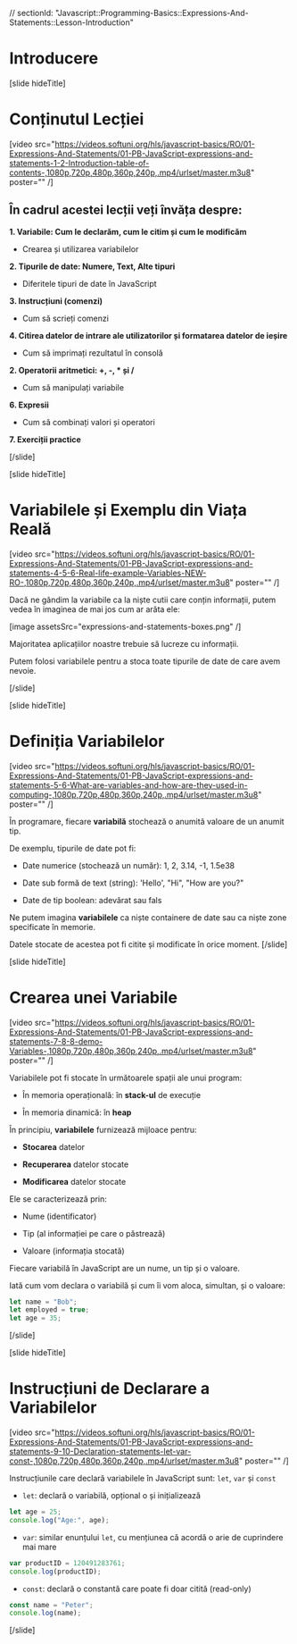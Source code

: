 // sectionId: "Javascript::Programming-Basics::Expressions-And-Statements::Lesson-Introduction"

# Introducere
[slide hideTitle]

# Conținutul Lecției

[video src="https://videos.softuni.org/hls/javascript-basics/RO/01-Expressions-And-Statements/01-PB-JavaScript-expressions-and-statements-1-2-Introduction-table-of-contents-,1080p,720p,480p,360p,240p,.mp4/urlset/master.m3u8" poster="" /]

## În cadrul acestei lecții veți învăța despre:

**1. Variabile: Cum le declarăm, cum le citim și cum le modificăm**

- Crearea și utilizarea variabilelor

**2. Tipurile de date: Numere, Text, Alte tipuri**

- Diferitele tipuri de date în JavaScript

**3. Instrucțiuni (comenzi)**

- Cum să scrieți comenzi

**4. Citirea datelor de intrare ale utilizatorilor și formatarea datelor de ieșire**

- Cum să imprimați rezultatul în consolă

**2. Operatorii aritmetici: +, -, * și /**

- Cum să manipulați variabile

**6. Expresii**

- Cum să combinați valori și operatori

**7. Exerciții practice**


[/slide]

[slide hideTitle]
# Variabilele și  Exemplu din Viața Reală

[video src="https://videos.softuni.org/hls/javascript-basics/RO/01-Expressions-And-Statements/01-PB-JavaScript-expressions-and-statements-4-5-6-Real-life-example-Variables-NEW-RO-,1080p,720p,480p,360p,240p,.mp4/urlset/master.m3u8" poster="" /]

Dacă ne gândim la variabile ca la niște cutii care conțin informații, putem vedea în imaginea de mai jos cum ar arăta ele:

[image assetsSrc="expressions-and-statements-boxes.png" /]

Majoritatea aplicațiilor noastre trebuie să lucreze cu informații.

Putem folosi variabilele pentru a stoca toate tipurile de date de care avem nevoie.

[/slide]


[slide hideTitle]
# Definiția Variabilelor

[video src="https://videos.softuni.org/hls/javascript-basics/RO/01-Expressions-And-Statements/01-PB-JavaScript-expressions-and-statements-5-6-What-are-variables-and-how-are-they-used-in-computing-,1080p,720p,480p,360p,240p,.mp4/urlset/master.m3u8" poster="" /]

În programare, fiecare **variabilă** stochează o anumită valoare de un anumit tip. 

De exemplu, tipurile de date pot fi: 

* Date numerice (stochează un număr): 1, 2, 3.14, -1, 1.5e38 

* Date sub formă de text (string): 'Hello', "Hi", "How are you?"

* Date de tip boolean: adevărat sau fals

Ne putem imagina **variabilele** ca niște containere de date sau ca niște zone specificate în memorie.  

Datele stocate de acestea pot fi citite și modificate în orice moment. 
[/slide]

[slide hideTitle]
# Crearea unei Variabile

[video src="https://videos.softuni.org/hls/javascript-basics/RO/01-Expressions-And-Statements/01-PB-JavaScript-expressions-and-statements-7-8-8-demo-Variables-,1080p,720p,480p,360p,240p,.mp4/urlset/master.m3u8" poster="" /]

Variabilele pot fi stocate în următoarele spații ale unui program:

* În memoria operațională: în **stack-ul** de execuție

* În memoria dinamică: în **heap**

În principiu, **variabilele** furnizează mijloace pentru:

* **Stocarea** datelor

* **Recuperarea** datelor stocate

* **Modificarea** datelor stocate

Ele se caracterizează prin:

* Nume (identificator)

* Tip (al informației pe care o păstrează)

* Valoare (informația stocată)

Fiecare variabilă în JavaScript are un nume, un tip și o valoare. 

Iată cum vom declara o variabilă și cum îi vom aloca, simultan, și o valoare:

```js
let name = "Bob";
let employed = true;
let age = 35;
```
[/slide]

[slide hideTitle]
# Instrucțiuni de Declarare a Variabilelor

[video src="https://videos.softuni.org/hls/javascript-basics/RO/01-Expressions-And-Statements/01-PB-JavaScript-expressions-and-statements-9-10-Declaration-statements-let-var-const-,1080p,720p,480p,360p,240p,.mp4/urlset/master.m3u8" poster="" /]

Instrucțiunile care declară variabilele în JavaScript sunt: `let`, `var` și `const`

* `let`: declară o variabilă, opțional o și inițializează

``` js live
let age = 25;
console.log("Age:", age); 
```

* `var`: similar enunțului `let`, cu mențiunea că acordă o arie de cuprindere mai mare

``` js live
var productID = 120491283761;
console.log(productID); 

```

* `const`: declară o constantă care poate fi doar citită (read-only)

``` js live
const name = "Peter";
console.log(name);
```
[/slide]
